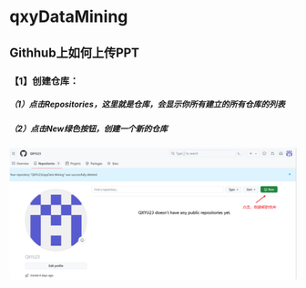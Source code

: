 # qxyDataMining
## Githhub上如何上传PPT
### 【1】创建仓库：
##### （1）点击Repositories，这里就是仓库，会显示你所有建立的所有仓库的列表
##### （2）点击New绿色按钮，创建一个新的仓库
![image](https://github.com/QXYU23/qxyDataMining/blob/main/images/1.png)
